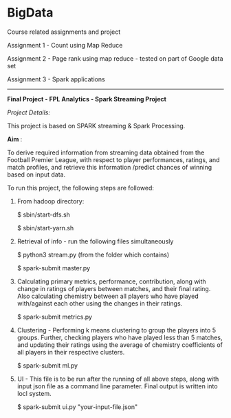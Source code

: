 # BigData
Course related assignments and project

Assignment 1 - Count using Map Reduce

Assignment 2 - Page rank using map reduce - tested on part of Google data set

Assignment 3 - Spark applications


------------------------------------------------------------------------------------------------------------------------------------------------------------------

<b> Final Project - FPL Analytics - Spark Streaming Project </b>


*Project Details:*

This project is based on SPARK streaming & Spark Processing.

<b> Aim </b>: 

To derive required information from streaming data obtained from the Football Premier League, with respect to player performances, ratings, and match profiles, and retrieve this information /predict chances of winning based on input data.

To run this project, the following steps are followed:

1) From hadoop directory:

     $  sbin/start-dfs.sh
     
     $  sbin/start-yarn.sh
     

2) Retrieval of info - run the following files simultaneously

     $  python3 stream.py (from the folder which contains)
    
     $  spark-submit master.py
   
   
3) Calculating primary metrics, performance, contribution, along with change in ratings of players between matches, and their final rating. Also calculating chemistry between all players who have played with/against each other using the changes in their ratings.

     $  spark-submit metrics.py
     

4) Clustering - Performing k means clustering to group the players into 5 groups. Further, checking players who have played less than 5 matches, and updating their ratings using the average of chemistry coefficients of all players in their respective clusters.

     $  spark-submit ml.py
    
    
5) UI - This file is to be run after the running of all above steps, along with input json file as a command line parameter. Final output is written into locl system.

     $  spark-submit ui.py "your-input-file.json"
     
     
    

